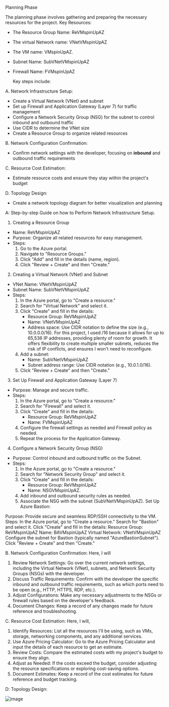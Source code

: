 Planning Phase

The planning phase involves gathering and preparing the necessary resources for the project. 
Key Resources:
- The Resource Group Name: ReVMspinUpAZ
- The virtual Network name: VNetVMspinUpAZ
-  The VM name: VMspinUpAZ.
-  Subnet Name: SubVNetVMspinUpAZ
-  Firewall Name:  FVMspinUpAZ

     Key steps include:

A. Network Infrastructure Setup:
   - Create a Virtual Network (VNet) and subnet  
   - Set up Firewall and Application Gateway (Layer 7) for traffic management  
   - Configure a Network Security Group (NSG) for the subnet to control inbound and outbound traffic  
   - Use CIDR to determine the VNet size  
   - Create a Resource Group to organize related resources  

B. Network Configuration Confirmation:  
   - Confirm network settings with the developer, focusing on **inbound** and outbound traffic requirements

C. Resource Cost Estimation:  
   - Estimate resource costs and ensure they stay within the project's budget

D. Topology Design:  
   - Create a network topology diagram for better visualization and planning


A: Step-by-step Guide on how to Perform Network Infrastructure Setup.
     
 1. Creating a Resource Group
- Name: ReVMspinUpAZ
- Purpose: Organize all related resources for easy management.
- Steps: 
  1. Go to the Azure portal.
  2. Navigate to "Resource Groups."
  3. Click "Add" and fill in the details (name, region).
  4. Click "Review + Create" and then "Create."

 2. Creating a Virtual Network (VNet) and Subnet
- VNet Name: VNetVMspinUpAZ
- Subnet Name: SubVNetVMspinUpAZ
- Steps:
  1. In the Azure portal, go to "Create a resource."
  2. Search for "Virtual Network" and select it.
  3. Click "Create" and fill in the details:
     - Resource Group: ReVMspinUpAZ
     - Name: VNetVMspinUpAZ
     - Address space: Use CIDR notation to define the size (e.g., 10.0.0.0/16). For this project, I used /16 because it allows for up to 65,536 IP addresses, providing plenty of room for growth. It offers flexibility to create multiple smaller subnets, reduces the risk of IP conflicts, and ensures I won't need to reconfigure.
  4. Add a subnet:
     - Name: SubVNetVMspinUpAZ
     - Subnet address range: Use CIDR notation (e.g., 10.0.1.0/16).
  5. Click "Review + Create" and then "Create."

 3. Set Up Firewall and Application Gateway (Layer 7)
- Purpose: Manage and secure traffic.
- Steps:
  1. In the Azure portal, go to "Create a resource."
  2. Search for "Firewall" and select it.
  3. Click "Create" and fill in the details:
     - Resource Group: ReVMspinUpAZ
     - Name: FVMspinUpAZ
  4. Configure the firewall settings as needed and Firewall policy as needed.
  5. Repeat the process for the Application Gateway.

 4. Configure a Network Security Group (NSG)
- Purpose: Control inbound and outbound traffic on the Subnet.
- Steps:
  1. In the Azure portal, go to "Create a resource."
  2. Search for "Network Security Group" and select it.
  3. Click "Create" and fill in the details:
     - Resource Group: ReVMspinUpAZ
     - Name:  NSGVMspinUpAZ.
  4. Add inbound and outbound security rules as needed.
  5. Associate the NSG with the subnet (SubVNetVMspinUpAZ).
  Set Up Azure Bastion:

Purpose: Provide secure and seamless RDP/SSH connectivity to the VM.
Steps:
In the Azure portal, go to "Create a resource."
Search for "Bastion" and select it.
Click "Create" and fill in the details:
Resource Group: ReVMspinUpAZ
Name: BAVMspinUpAZ
Virtual Network: VNetVMspinUpAZ
Configure the subnet for Bastion (typically named "AzureBastionSubnet").
Click "Review + Create" and then "Create." 

  B. Network Configuration Confirmation:
Here, I will

1. Review Network Settings: Go over the current network settings, including the Virtual Network (VNet), subnets, and Network Security Groups (NSGs) with the developer.
2. Discuss Traffic Requirements: Confirm with the developer the specific inbound and outbound traffic requirements, such as which ports need to be open (e.g., HTTP, HTTPS, RDP, etc.).
3. Adjust Configurations: Make any necessary adjustments to the NSGs or firewall rules based on the developer's feedback.
4. Document Changes: Keep a record of any changes made for future reference and troubleshooting.


C. Resource Cost Estimation:
Here, I will,

1. Identify Resources: List all the resources I'll be using, such as VMs, storage, networking components, and any additional services.
2. Use Azure Pricing Calculator: Go to the Azure Pricing Calculator and input the details of each resource to get an estimate.
3. Review Costs: Compare the estimated costs with my project's budget to ensure they align.
4. Adjust as Needed: If the costs exceed the budget, consider adjusting the resource specifications or exploring cost-saving options.
5. Document Estimates: Keep a record of the cost estimates for future reference and budget tracking.

D: Topology Design:

![image](https://github.com/user-attachments/assets/1dc8f471-8b86-4e2c-8edb-411465273e47)





